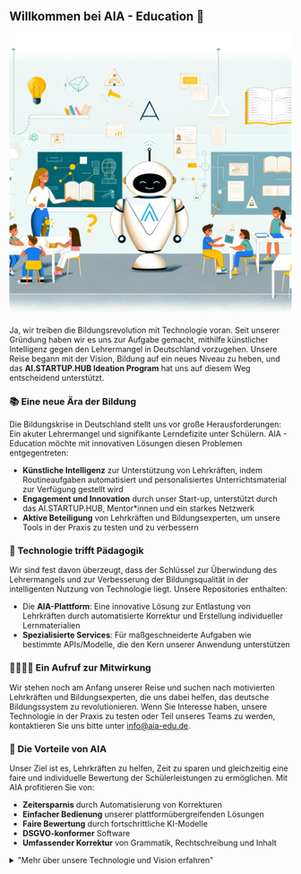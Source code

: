 ## Willkommen bei AIA - Education 👋

![Illustration](./aia-education-ilustration.webp)

Ja, wir treiben die Bildungsrevolution mit Technologie voran. Seit unserer Gründung haben wir es uns zur Aufgabe gemacht, mithilfe künstlicher Intelligenz gegen den Lehrermangel in Deutschland vorzugehen. Unsere Reise begann mit der Vision, Bildung auf ein neues Niveau zu heben, und das **AI.STARTUP.HUB Ideation Program** hat uns auf diesem Weg entscheidend unterstützt.

### 📚 Eine neue Ära der Bildung

Die Bildungskrise in Deutschland stellt uns vor große Herausforderungen: Ein akuter Lehrermangel und signifikante Lerndefizite unter Schülern. AIA - Education möchte mit innovativen Lösungen diesen Problemen entgegentreten:

- **Künstliche Intelligenz** zur Unterstützung von Lehrkräften, indem Routineaufgaben automatisiert und personalisiertes Unterrichtsmaterial zur Verfügung gestellt wird
- **Engagement und Innovation** durch unser Start-up, unterstützt durch das AI.STARTUP.HUB, Mentor*innen und ein starkes Netzwerk
- **Aktive Beteiligung** von Lehrkräften und Bildungsexperten, um unsere Tools in der Praxis zu testen und zu verbessern

### 🤖 Technologie trifft Pädagogik

Wir sind fest davon überzeugt, dass der Schlüssel zur Überwindung des Lehrermangels und zur Verbesserung der Bildungsqualität in der intelligenten Nutzung von Technologie liegt. Unsere Repositories enthalten:

- Die **AIA-Plattform**: Eine innovative Lösung zur Entlastung von Lehrkräften durch automatisierte Korrektur und Erstellung individueller Lernmaterialien
- **Spezialisierte Services**: Für maßgeschneiderte Aufgaben wie bestimmte APIs/Modelle, die den Kern unserer Anwendung unterstützen

### 👨‍🏫👩‍🏫 Ein Aufruf zur Mitwirkung

Wir stehen noch am Anfang unserer Reise und suchen nach motivierten Lehrkräften und Bildungsexperten, die uns dabei helfen, das deutsche Bildungssystem zu revolutionieren. Wenn Sie Interesse haben, unsere Technologie in der Praxis zu testen oder Teil unseres Teams zu werden, kontaktieren Sie uns bitte unter info@aia-edu.de.

### 🌈 Die Vorteile von AIA

Unser Ziel ist es, Lehrkräften zu helfen, Zeit zu sparen und gleichzeitig eine faire und individuelle Bewertung der Schülerleistungen zu ermöglichen. Mit AIA profitieren Sie von:

- **Zeitersparnis** durch Automatisierung von Korrekturen
- **Einfacher Bedienung** unserer plattformübergreifenden Lösungen
- **Faire Bewertung** durch fortschrittliche KI-Modelle
- **DSGVO-konformer** Software
- **Umfassender Korrektur** von Grammatik, Rechtschreibung und Inhalt

<details> 
	<summary>"Mehr über unsere Technologie und Vision erfahren"</summary>
	<br>
	<ul>
		<li>Unsere Entwicklung basiert auf fortschrittlicher KI, die speziell für den Bildungsbereich angepasst ist.</li>
		<li>Wir arbeiten interdisziplinär und integrieren Expertise aus Pädagogik, Technologie und Design, um die besten Lösungen zu schaffen.</li>
		<li>Die Feedbacks von Lehrkräften sind uns besonders wichtig, um unsere Produkte kontinuierlich zu verbessern und an die Bedürfnisse anzupassen.</li>
	</ul>
</details>
